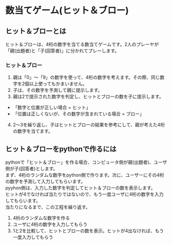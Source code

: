 # 数当てゲーム(ヒット＆ブロー)

## ヒット＆ブローとは
ヒット＆ブローは、4桁の数字を当てる数当てゲームです。2人のプレーヤが「親(出題者)と「子(回答者)」に分かれてプレーします。

### ヒット＆ブロー
1. 親は「0」～「9」の数字を使って、4桁の数字を考えます。その際、同じ数字を2個以上使ってもかまいません。
2. 子は、その数字を予測して親に提示します。
3. 親は2で提示された数字を判定し、ヒットとブローの数を子に提示します。
- 「数字と位置が正しい場合 = ヒット」
- 「位置は正しくないが、その数字が含まれている場合 = ブロー」
4. 2～3を繰り返し、子はヒットとブローの結果を参考にして、親が考えた4桁の数字を当てます。
## ヒット＆ブローをpythonで作るには
pythonで「ヒット＆ブロー」を作る場合、コンピュータ側が親(出題者)、ユーザ側が子(回答者)とします。<br>
まず、4桁のランダムな数字をpython側で作ります。次に、ユーザーにその4桁の数字を予測して入力してもらいます。<br>
pyyhon側は、入力した数字を判定してヒット＆ブローの数を表示します。<br>
ヒットが4でなければ当たりではないので、もう一度ユーザに4桁の数字を入力してもらいます。<br>
当たりになるまで、この工程を繰り返す。

1. 4桁のランダムな数字を作る
2. ユーザに4桁の数字を入力してもらう
3. 1と2を比較して、ヒットとブローの数を表示。ヒットが4出なければ、もう一度入力してもらう